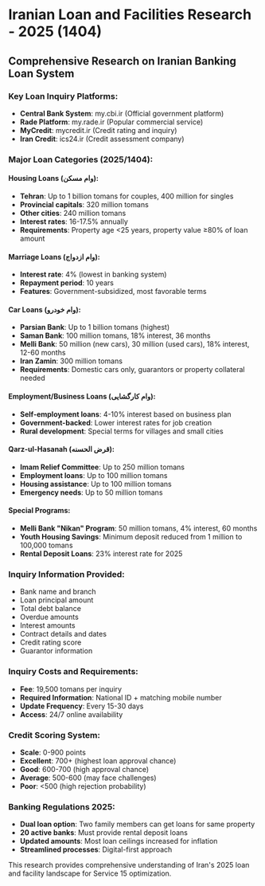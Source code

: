 # Iranian Loan and Facilities Research - 2025 (1404)

## Comprehensive Research on Iranian Banking Loan System

### Key Loan Inquiry Platforms:
- **Central Bank System**: my.cbi.ir (Official government platform)
- **Rade Platform**: my.rade.ir (Popular commercial service)
- **MyCredit**: mycredit.ir (Credit rating and inquiry)
- **Iran Credit**: ics24.ir (Credit assessment company)

### Major Loan Categories (2025/1404):

#### Housing Loans (وام مسکن):
- **Tehran**: Up to 1 billion tomans for couples, 400 million for singles
- **Provincial capitals**: 320 million tomans
- **Other cities**: 240 million tomans
- **Interest rates**: 16-17.5% annually
- **Requirements**: Property age <25 years, property value ≥80% of loan amount

#### Marriage Loans (وام ازدواج):
- **Interest rate**: 4% (lowest in banking system)
- **Repayment period**: 10 years
- **Features**: Government-subsidized, most favorable terms

#### Car Loans (وام خودرو):
- **Parsian Bank**: Up to 1 billion tomans (highest)
- **Saman Bank**: 100 million tomans, 18% interest, 36 months
- **Melli Bank**: 50 million (new cars), 30 million (used cars), 18% interest, 12-60 months
- **Iran Zamin**: 300 million tomans
- **Requirements**: Domestic cars only, guarantors or property collateral needed

#### Employment/Business Loans (وام کارگشایی):
- **Self-employment loans**: 4-10% interest based on business plan
- **Government-backed**: Lower interest rates for job creation
- **Rural development**: Special terms for villages and small cities

#### Qarz-ul-Hasanah (قرض الحسنه):
- **Imam Relief Committee**: Up to 250 million tomans
- **Employment loans**: Up to 100 million tomans
- **Housing assistance**: Up to 100 million tomans
- **Emergency needs**: Up to 50 million tomans

#### Special Programs:
- **Melli Bank "Nikan" Program**: 50 million tomans, 4% interest, 60 months
- **Youth Housing Savings**: Minimum deposit reduced from 1 million to 100,000 tomans
- **Rental Deposit Loans**: 23% interest rate for 2025

### Inquiry Information Provided:
- Bank name and branch
- Loan principal amount
- Total debt balance
- Overdue amounts
- Interest amounts
- Contract details and dates
- Credit rating score
- Guarantor information

### Inquiry Costs and Requirements:
- **Fee**: 19,500 tomans per inquiry
- **Required Information**: National ID + matching mobile number
- **Update Frequency**: Every 15-30 days
- **Access**: 24/7 online availability

### Credit Scoring System:
- **Scale**: 0-900 points
- **Excellent**: 700+ (highest loan approval chance)
- **Good**: 600-700 (high approval chance)
- **Average**: 500-600 (may face challenges)
- **Poor**: <500 (high rejection probability)

### Banking Regulations 2025:
- **Dual loan option**: Two family members can get loans for same property
- **20 active banks**: Must provide rental deposit loans
- **Updated amounts**: Most loan ceilings increased for inflation
- **Streamlined processes**: Digital-first approach

This research provides comprehensive understanding of Iran's 2025 loan and facility landscape for Service 15 optimization.